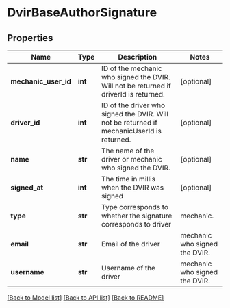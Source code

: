# DvirBaseAuthorSignature

## Properties
Name | Type | Description | Notes
------------ | ------------- | ------------- | -------------
**mechanic_user_id** | **int** | ID of the mechanic who signed the DVIR. Will not be returned if driverId is returned. | [optional] 
**driver_id** | **int** | ID of the driver who signed the DVIR. Will not be returned if mechanicUserId is returned. | [optional] 
**name** | **str** | The name of the driver or mechanic who signed the DVIR. | [optional] 
**signed_at** | **int** | The time in millis when the DVIR was signed | [optional] 
**type** | **str** | Type corresponds to whether the signature corresponds to driver|mechanic. | [optional] 
**email** | **str** | Email of the  driver|mechanic who signed the DVIR. | [optional] 
**username** | **str** | Username of the  driver|mechanic who signed the DVIR. | [optional] 

[[Back to Model list]](../README.md#documentation-for-models) [[Back to API list]](../README.md#documentation-for-api-endpoints) [[Back to README]](../README.md)


